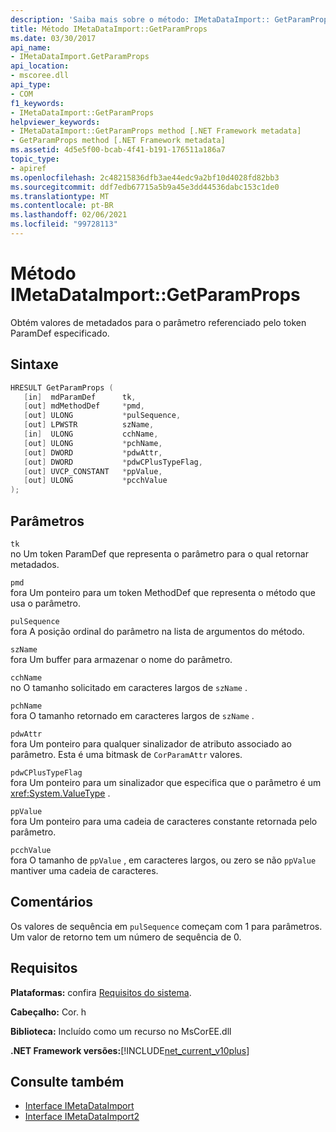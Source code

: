 ```yaml
---
description: 'Saiba mais sobre o método: IMetaDataImport:: GetParamProps'
title: Método IMetaDataImport::GetParamProps
ms.date: 03/30/2017
api_name:
- IMetaDataImport.GetParamProps
api_location:
- mscoree.dll
api_type:
- COM
f1_keywords:
- IMetaDataImport::GetParamProps
helpviewer_keywords:
- IMetaDataImport::GetParamProps method [.NET Framework metadata]
- GetParamProps method [.NET Framework metadata]
ms.assetid: 4d5e5f00-bcab-4f41-b191-176511a186a7
topic_type:
- apiref
ms.openlocfilehash: 2c48215836dfb3ae44edc9a2bf10d4028fd82bb3
ms.sourcegitcommit: ddf7edb67715a5b9a45e3dd44536dabc153c1de0
ms.translationtype: MT
ms.contentlocale: pt-BR
ms.lasthandoff: 02/06/2021
ms.locfileid: "99728113"
---
```

# <a name="imetadataimportgetparamprops-method"></a>Método IMetaDataImport::GetParamProps

Obtém valores de metadados para o parâmetro referenciado pelo token ParamDef especificado.  
  
## <a name="syntax"></a>Sintaxe  
  
```cpp  
HRESULT GetParamProps (  
   [in]  mdParamDef      tk,  
   [out] mdMethodDef     *pmd,  
   [out] ULONG           *pulSequence,  
   [out] LPWSTR          szName,  
   [in]  ULONG           cchName,  
   [out] ULONG           *pchName,  
   [out] DWORD           *pdwAttr,  
   [out] DWORD           *pdwCPlusTypeFlag,  
   [out] UVCP_CONSTANT   *ppValue,  
   [out] ULONG           *pcchValue  
);  
```  
  
## <a name="parameters"></a>Parâmetros  

 `tk`  
 no Um token ParamDef que representa o parâmetro para o qual retornar metadados.  
  
 `pmd`  
 fora Um ponteiro para um token MethodDef que representa o método que usa o parâmetro.  
  
 `pulSequence`  
 fora A posição ordinal do parâmetro na lista de argumentos do método.  
  
 `szName`  
 fora Um buffer para armazenar o nome do parâmetro.  
  
 `cchName`  
 no O tamanho solicitado em caracteres largos de `szName` .  
  
 `pchName`  
 fora O tamanho retornado em caracteres largos de `szName` .  
  
 `pdwAttr`  
 fora Um ponteiro para qualquer sinalizador de atributo associado ao parâmetro. Esta é uma bitmask de `CorParamAttr` valores.  
  
 `pdwCPlusTypeFlag`  
 fora Um ponteiro para um sinalizador que especifica que o parâmetro é um <xref:System.ValueType> .  
  
 `ppValue`  
 fora Um ponteiro para uma cadeia de caracteres constante retornada pelo parâmetro.  
  
 `pcchValue`  
 fora O tamanho de `ppValue` , em caracteres largos, ou zero se não `ppValue` mantiver uma cadeia de caracteres.  
  
## <a name="remarks"></a>Comentários

Os valores de sequência em `pulSequence` começam com 1 para parâmetros. Um valor de retorno tem um número de sequência de 0.

## <a name="requirements"></a>Requisitos  

 **Plataformas:** confira [Requisitos do sistema](../../get-started/system-requirements.md).  
  
 **Cabeçalho:** Cor. h  
  
 **Biblioteca:** Incluído como um recurso no MsCorEE.dll  
  
 **.NET Framework versões:**[!INCLUDE[net_current_v10plus](../../../../includes/net-current-v10plus-md.md)]  
  
## <a name="see-also"></a>Consulte também

- [Interface IMetaDataImport](imetadataimport-interface.md)
- [Interface IMetaDataImport2](imetadataimport2-interface.md)
